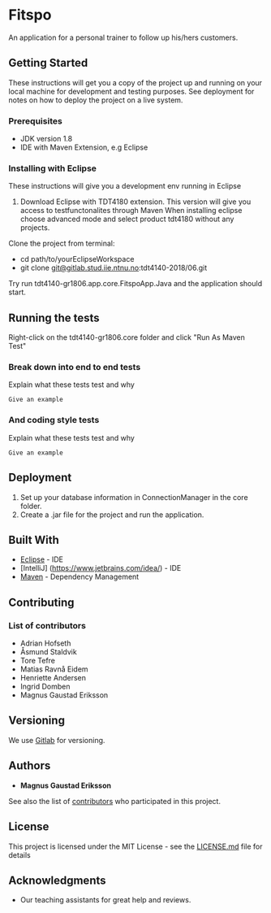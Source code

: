 # Fitspo

An application for a personal trainer to follow up his/hers customers.

## Getting Started

These instructions will get you a copy of the project up and running on your local machine for development and testing purposes. See deployment for notes on how to deploy the project on a live system.

### Prerequisites
- JDK version 1.8
- IDE with Maven Extension, e.g Eclipse


### Installing with Eclipse
These instructions will give you a development env running in Eclipse
1. Download Eclipse with TDT4180 extension. This version will give you access to testfunctonalites through Maven
When installing eclipse choose advanced mode and select product tdt4180 without any projects.


Clone the project from terminal:
- cd path/to/yourEclipseWorkspace
- git clone git@gitlab.stud.iie.ntnu.no:tdt4140-2018/06.git

Try run tdt4140-gr1806.app.core.FitspoApp.Java and the application should start.

## Running the tests
Right-click on the tdt4140-gr1806.core folder and click "Run As Maven Test"

### Break down into end to end tests

Explain what these tests test and why

```
Give an example
```

### And coding style tests

Explain what these tests test and why

```
Give an example
```

## Deployment
1. Set up your database information in ConnectionManager in the core folder.
2. Create a .jar file for the project and run the application.

## Built With
* [Eclipse](https://www.eclipse.org/) - IDE
* [IntelliJ] (https://www.jetbrains.com/idea/) - IDE
* [Maven](https://maven.apache.org/) - Dependency Management

## Contributing


### List of contributors
- Adrian Hofseth
- Åsmund Staldvik
- Tore Tefre
- Matias Ravnå Eidem
- Henriette Andersen
- Ingrid Domben
- Magnus Gaustad Eriksson


## Versioning

We use [Gitlab](https://about.gitlab.com/) for versioning.

## Authors

* **Magnus Gaustad Eriksson** 

See also the list of [contributors](https://gitlab.stud.iie.ntnu.no/tdt4140-2018/06/graphs/master) who participated in this project.

## License

This project is licensed under the MIT License - see the [LICENSE.md](https://gitlab.stud.iie.ntnu.no/tdt4140-2018/06/blob/master/LICENSE) file for details

## Acknowledgments

* Our teaching assistants for great help and reviews.
